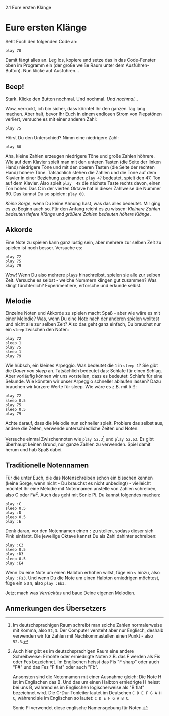 2.1 Eure ersten Klänge

# Eure ersten Klänge

Seht Euch den folgenden Code an:

```
play 70
```

Damit fängt alles an. Leg los, kopiere und setze das in das Code-Fenster 
oben im Programm ein (der große weiße Raum unter dem Ausführen-Button). 
Nun klicke auf Ausführen...

## Beep!

Stark. Klicke den Button nochmal. Und nochmal. *Und nochmal...*

Wow, verrückt, ich bin sicher, dass könntet Ihr den ganzen Tag lang 
machen. Aber halt, bevor Ihr Euch in einem endlosen Strom von 
Piepstönen verliert, versuche es mit einer anderen Zahl:

```
play 75
```

Hörst Du den Unterschied? Nimm eine niedrigere Zahl:

```
play 60
```

Aha, kleine Zahlen erzeugen niedrigere Töne und große Zahlen höhrere.
Wie auf dem Klavier spielt man mit den unteren Tasten (die Seite der
linken Hand) niedrigere Töne und mit den oberen Tasten (die Seite der
rechten Hand) höhere Töne. Tatsächlich stehen die Zahlen und 
die Töne auf dem Klavier in einer Beziehung zueinander. `play 47` 
bedeutet, spielt den 47. Ton auf dem Klavier. Also spielt `play 
48` die nächste Taste rechts davon, einen Ton höher.
Das C in der vierten Oktave hat in dieser Zählweise die Nummer 60. 
Das kannst Du so spielen: `play 60`.

*Keine Sorge*, wenn Du keine Ahnung hast, was das alles bedeutet. Mir
ging es zu Beginn auch so. Für den Anfang reicht es zu wissen: 
*Kleinere Zahlen bedeuten tiefere Klänge* und *größere Zahlen bedeuten 
höhere Klänge*.

## Akkorde

Eine Note zu spielen kann ganz lustig sein, aber mehrere zur selben 
Zeit zu spielen ist noch besser. Versuche es:

```
play 72
play 75
play 79
```

Wow! Wenn Du also mehrere `play`s hinschreibst, spielen sie alle zur 
selben Zeit. Versuche es selbst - welche Nummern klingen gut zusammen? 
Was klingt fürchterlich? Experimentiere, erforsche und erkunde selbst.

## Melodie

Einzelne Noten und Akkorde zu spielen macht Spaß - aber wie wäre es mit 
einer Melodie? Was, wenn Du eine Note nach der anderen spielen wolltest 
und nicht alle zur selben Zeit? Also das geht ganz einfach, Du brauchst 
nur ein `sleep` zwischen den Noten:

```
play 72
sleep 1
play 75
sleep 1
play 79
```

Wie hübsch, ein kleines Arpeggio. Was bedeutet die `1` in `sleep 1`? 
Sie gibt die *Dauer von sleep* an. Tatsächlich bedeutet das: Schlafe 
für einen Schlag. Aber vorläufig können wir uns vorstellen, dass es 
bedeutet: Schlafe für eine Sekunde. Wie könnten wir unser Arpeggio 
schneller ablaufen lassen? Dazu brauchen wir kürzere Werte für sleep. 
Wie wäre es z.B. mit `0.5`:

```
play 72
sleep 0.5
play 75
sleep 0.5
play 79
```

Achte darauf, dass die Melodie nun schneller spielt. Probiere das 
selbst aus, ändere die Zeiten, verwende unterschiedliche Zeiten und 
Noten.

Versuche einmal Zwischennoten wie `play 52.3`[^1] und `play 52.63`. Es 
gibt überhaupt keinen Grund, nur ganze Zahlen zu verwenden. Spiel damit 
herum und hab Spaß dabei.

## Traditionelle Notennamen

Für die unter Euch, die das Notenschreiben schon ein bisschen kennen 
(keine Sorge, wenn nicht - Du brauchst es nicht unbedingt) - vielleicht 
möchtet Ihr eine Melodie mit Notennamen anstelle von Zahlen schreiben, 
also C oder F#[^2]. Auch das geht mit Sonic Pi. Du kannst folgendes 
machen:

```
play :C
sleep 0.5
play :D
sleep 0.5
play :E
```

Denk daran, vor den Notennamen einen `:` zu stellen, sodass dieser sich 
Pink einfärbt. Die jeweilige Oktave kannst Du als Zahl dahinter
schreiben:

```
play :C3
sleep 0.5
play :D3
sleep 0.5
play :E4
```

Wenn Du eine Note um einen Halbton erhöhen willst, füge ein `s` 
hinzu, also `play :Fs3`. Und wenn Du die Note um einen Halbton 
erniedrigen möchtest, füge ein `b` an, also `play :Eb3`.

Jetzt mach was *Verrücktes* und baue Deine eigenen Melodien.


## Anmerkungen des Übersetzers

[^1]: Im deutschsprachigen Raum schreibt man solche Zahlen 
    normalerweise mit Komma, also `52,3`. Der Computer versteht aber nur 
    Englisch, deshalb verwenden wir für Zahlen mit Nachkommastellen
    einen Punkt - also `52.3`.

[^2]: Auch hier gibt es im deutschsprachigen Raum eine andere 
    Schreibweise: Erhöhte oder erniedrigte Noten z.B. das F werden als
    Fis oder Fes bezeichnet. Im Englischen heisst das Fis "F sharp" oder
    auch "F#" und das Fes "F flat" oder auch "Fb".

    Ansonsten sind die Notennamen mit einer Ausnahme gleich: Die Note H
    ist im Englischen das B. Und das um einen Halbton erniedrigte H
    heisst bei uns B, während es im Englischen logischerweise als
    "B flat" bezeichnet wird. Die C-Dur-Tonleiter lautet im Deutschen
    `C D E F G A H C`, während sie im Englischen so lautet:
    `C D E F G A B C`.

    Sonic Pi verwendet diese englische Namensgebung für Noten.
